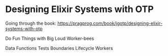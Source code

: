 # Designing Elixir Systems with OTP

Going through the book:
https://pragprog.com/book/jgotp/designing-elixir-systems-with-otp

Do Fun Things with Big Loud Worker-bees

Data Functions Tests Boundaries Lifecycle Workers
